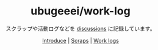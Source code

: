 <div align="center">
  <h1> ubugeeei/work-log </h1>

  <div class="overview">
    <p>スクラップや活動ログなどを <a href="https://github.com/Ubugeeei/work-log/discussions">discussions</a> に記録しています。</p>
  </div>

  <div class="links">
    <a class="btn btn-mod btn-border btn-large btn-round" href="https://github.com/Ubugeeei/work-log/discussions/categories/introduce">Introduce</a>
    | <a class="btn btn-mod btn-border btn-large btn-round" href="https://github.com/Ubugeeei/work-log/discussions/categories/scraps">Scraps</a>
    | <a class="btn btn-mod btn-border btn-large btn-round" href="https://github.com/Ubugeeei/work-log/discussions/categories/work-logs">Work logs</a>
  </div>  
</div>
